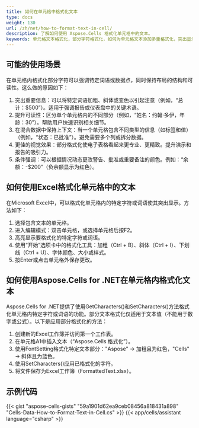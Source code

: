 ```yaml
---
title: 如何在单元格中格式化文本
type: docs
weight: 130
url: /zh/net/how-to-format-text-in-cell/
description: 了解如何使用 Aspose.Cells 格式化单元格中的文本。
keywords: 单元格文本格式化，部分字符格式化，如何为单元格文本添加多重格式化，突出显示单元格部分，单元格部分格式化，单元格中格式化文本，单元格中文本格式化。
---
```


## **可能的使用场景**
在单元格内格式化部分字符可以强调特定词语或数据点，同时保持布局的结构和可读性。这么做的原因如下：

1. 突出重要信息：可以将特定词语加粗、斜体或变色以引起注意（例如，“总计：$500”）。适用于强调报告或仪表盘中的关键术语。
1. 提升可读性：区分单个单元格内的不同部分（例如，“姓名：约翰·多伊，年龄：30”）。帮助用户快速识别相关细节。
1. 在混合数据中保持上下文：当一个单元格包含不同类型的信息（如标签和值）（例如，“状态：已批准”）。避免需要多个列或拆分数据。
1. 更佳的视觉效果：部分格式化使电子表格看起来更专业、更精致。提升演示和报告的吸引力。
1. 条件强调：可以根据情况动态更改警告、批准或重要备注的颜色。例如：“余额：-$200”（负余额显示为红色）。

## **如何使用Excel格式化单元格中的文本**
在Microsoft Excel中，可以格式化单元格内的特定字符或词语使其突出显示。方法如下：
1. 选择包含文本的单元格。
1. 进入编辑模式：双击单元格，或选择单元格后按F2。
1. 高亮显示要格式化的特定字符或词语。
1. 使用“开始”选项卡中的格式化工具：加粗（Ctrl + B）、斜体（Ctrl + I）、下划线（Ctrl + U）、字体颜色、大小或样式。
1. 按Enter或点击单元格外保存更改。

## **如何使用Aspose.Cells for .NET在单元格内格式化文本**
Aspose.Cells for .NET提供了使用GetCharacters()和SetCharacters()方法格式化单元格内特定字符或词语的功能。部分文本格式化仅适用于文本值（不能用于数字或公式）。以下是应用部分格式化的方法：

1. 创建新的Excel工作簿并访问第一个工作表。
1. 在单元格A1中插入文本（“Aspose.Cells 格式化”）。
1. 使用FontSetting格式化特定文本部分："Aspose" → 加粗且为红色，"Cells" → 斜体且为蓝色。
1. 使用SetCharacters()应用已格式化的字符。
1. 将文件保存为Excel工作簿（FormattedText.xlsx）。

## **示例代码**
{{< gist "aspose-cells-gists" "59a1901d62ea9ceb08456a818431a898" "Cells-Data-How-to-Format-Text-in-Cell.cs" >}}
{{< app/cells/assistant language="csharp" >}}
